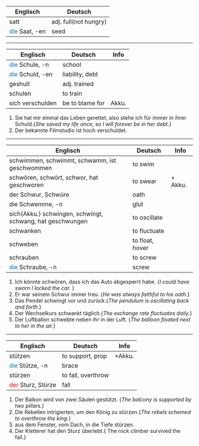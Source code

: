 
| Englisch      | Deutsch               |
| ------------- | --------------------- |
| satt          | adj. full(not hungry) |
| <font color="#0070c0">die</font> Saat, -en | seed                  |

____

| Englisch                                     | Deutsch         | Info  |
| -------------------------------------------- | --------------- | ----- |
| <font color="#0070c0">die</font> Schule, -n  | school          |       |
| <font color="#0070c0">die</font> Schuld, -en | liability, debt |       |
| geshult                                      | adj. trained    |       |
| schulen                                      | to train        |       |
| sich verschulden                             | be to blame for | Akku. |

1. Sie hat mir einmal das Leben gerettet, also stehe ich für immer in ihrer Schuld.{*She saved my life once, so I will forever be in her debt.*}
2. Der bekannte Filmstudio ist hoch verschuldet.

____

| Englisch                                                  | Deutsch         | Info    |
| --------------------------------------------------------- | --------------- | ------- |
| schwimmen, schwimmt, schwamm, ist geschwommen             | to swim         |         |
| schwören, schwört, schwor, hat geschworen                 | to swear        | + Akku. |
| der Schwur, Schwüre                                       | oath            |         |
| die Schwemme, -n                                          | glut            |         |
| sich(Akku.) schwingen, schwingt, schwang, hat geschwungen | to oscillate    |         |
| schwanken                                                 | to fluctuate    |         |
| schweben                                                  | to float, hover |         |
| schrauben                                                 | to screw        |         |
| <font color="#0070c0">die</font> Schraube, -n             | screw           |         |

1. Ich könnte schwören, dass ich das Auto abgesperrt habe. {*I could have sworn I locked the car.* }
2. Er war seinem Schwur immer treu. {*He was always faithful to his oath.*}
3. Das Pendel schwingt vor und zurück.{*The pendulum is oscillating back and forth.*}
4. Der Wechselkurs schwankt täglich.{*The exchange rate fluctuates daily.*}
5. Der Luftballon schwebte neben ihr in der Luft. {*The balloon floated next to her in the air.*}

______________

| Englisch                                       | Deutsch            | Info   |
| ---------------------------------------------- | ------------------ | ------ |
| stützen                                        | to support, prop   | +Akku. |
| <font color="#0070c0">die</font> Stütze, -n    | brace              |        |
| stürzen                                        | to fall, overthrow |        |
| <font color="#ff0000">der</font> Sturz, Stürze | fall               |        |

1. Der Balkon wird von zwei Säulen gestützt. {*The balcony is supported by two pillars.*}
2. Die Rebellen intrigierten, um den König zu stürzen.{*The rebels schemed to overthrow the king.*}
3. aus dem Fenster, vom Dach, in die Tiefe stürzen.
4. Der Kletterer hat den Sturz überlebt.{ The rock climber survived the fall.}